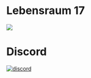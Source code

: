 # Lebensraum 17
<kbd>
 <img src="https://puu.sh/wFD0e/b3099eccb1.jpg">
</kbd>

# Discord
[![discord](https://discordapp.com/api/guilds/331613189462556672/widget.png)](https://discord.gg/WBaJAGX4m2)
